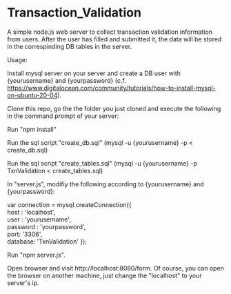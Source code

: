 # Transaction_Validation
A simple node.js web server to collect transaction validation information from users. After the user has filled and submitted it, the data will be stored in the correspinding DB tables in the server.

Usage:

Install mysql server on your server and create a DB user with {yourusername} and {yourpassword} (c.f. https://www.digitalocean.com/community/tutorials/how-to-install-mysql-on-ubuntu-20-04).

Clone this repo, go the the folder you just cloned and execute the following in the command prompt of your server:

Run "npm install"

Run the sql script "create_db.sql" (mysql -u {yourusername} -p < create_db.sql)

Run the sql script "create_tables.sql" (mysql -u {yourusername} -p TxnValidation < create_tables.sql)

In "server.js", modifiy the following according to {yourusername} and {yourpassword}:

  var connection = mysql.createConnection({     
    host     : 'localhost',       
    user     : 'yourusername',              
    password : 'yourpassword',       
    port: '3306',                   
    database: 'TxnValidation' 
  }); 

Run "npm server.js". 

Open browser and visit http://localhost:8080/form. Of course, you can open the browser on another machine, just change the "localhost" to your server's ip.
